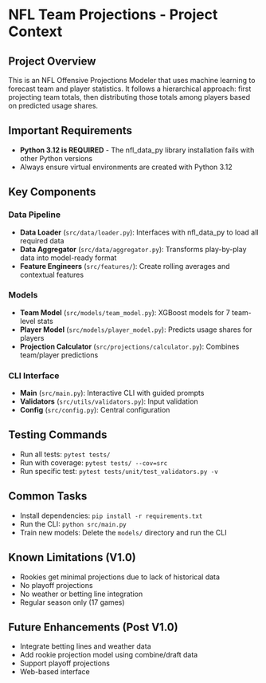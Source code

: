 # NFL Team Projections - Project Context

## Project Overview
This is an NFL Offensive Projections Modeler that uses machine learning to forecast team and player statistics. It follows a hierarchical approach: first projecting team totals, then distributing those totals among players based on predicted usage shares.

## Important Requirements
- **Python 3.12 is REQUIRED** - The nfl_data_py library installation fails with other Python versions
- Always ensure virtual environments are created with Python 3.12

## Key Components

### Data Pipeline
- **Data Loader** (`src/data/loader.py`): Interfaces with nfl_data_py to load all required data
- **Data Aggregator** (`src/data/aggregator.py`): Transforms play-by-play data into model-ready format
- **Feature Engineers** (`src/features/`): Create rolling averages and contextual features

### Models
- **Team Model** (`src/models/team_model.py`): XGBoost models for 7 team-level stats
- **Player Model** (`src/models/player_model.py`): Predicts usage shares for players
- **Projection Calculator** (`src/projections/calculator.py`): Combines team/player predictions

### CLI Interface
- **Main** (`src/main.py`): Interactive CLI with guided prompts
- **Validators** (`src/utils/validators.py`): Input validation
- **Config** (`src/config.py`): Central configuration

## Testing Commands
- Run all tests: `pytest tests/`
- Run with coverage: `pytest tests/ --cov=src`
- Run specific test: `pytest tests/unit/test_validators.py -v`

## Common Tasks
- Install dependencies: `pip install -r requirements.txt`
- Run the CLI: `python src/main.py`
- Train new models: Delete the `models/` directory and run the CLI

## Known Limitations (V1.0)
- Rookies get minimal projections due to lack of historical data
- No playoff projections
- No weather or betting line integration
- Regular season only (17 games)

## Future Enhancements (Post V1.0)
- Integrate betting lines and weather data
- Add rookie projection model using combine/draft data
- Support playoff projections
- Web-based interface